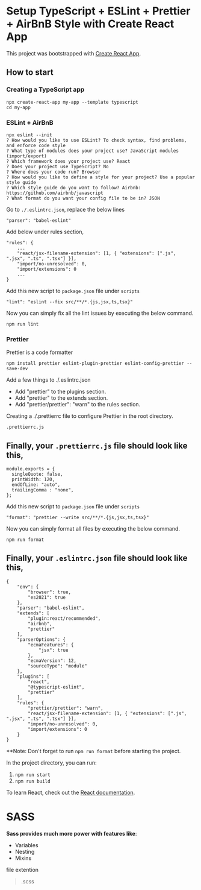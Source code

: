 
# Setup TypeScript + ESLint + Prettier + AirBnB Style with Create React App

This project was bootstrapped with [Create React App](https://github.com/facebook/create-react-app).

## How to start
### Creating a TypeScript app
```
npx create-react-app my-app --template typescript
cd my-app
```

### ESLint + AirBnB
```
npx eslint --init
? How would you like to use ESLint? To check syntax, find problems, and enforce code style
? What type of modules does your project use? JavaScript modules (import/export)
? Which framework does your project use? React
? Does your project use TypeScript? No
? Where does your code run? Browser
? How would you like to define a style for your project? Use a popular style guide
? Which style guide do you want to follow? Airbnb: https://github.com/airbnb/javascript
? What format do you want your config file to be in? JSON
```

Go to `./.eslintrc.json`, replace the below lines
```
"parser": "babel-eslint"
```
Add below under rules section,
```
"rules": {
    ...
    "react/jsx-filename-extension": [1, { "extensions": [".js", ".jsx", ".ts", ".tsx"] }],
    "import/no-unresolved": 0,
    "import/extensions": 0
    ...
}
```


Add this new script to `package.json` file under `scripts`
```
"lint": "eslint --fix src/**/*.{js,jsx,ts,tsx}"
```
Now you can simply fix all the lint issues by executing the below command.
```
npm run lint
```


### Prettier

Prettier is a code formatter
```
npm install prettier eslint-plugin-prettier eslint-config-prettier --save-dev
```
Add a few things to ./.eslintrc.json
* Add "prettier" to the plugins section.
* Add "prettier" to the extends section.
* Add "prettier/prettier": "warn" to the rules section.

Creating a ./.prettierrc file to configure Prettier in the root directory.
```
.prettierrc.js
```

## Finally, your `.prettierrc.js` file should look like this,
```
module.exports = {
  singleQuote: false,
  printWidth: 120,
  endOfLine: "auto",
  trailingComma : "none",
};
```

Add this new script to `package.json` file under `scripts`
```
"format": "prettier --write src/**/*.{js,jsx,ts,tsx}"
```
Now you can simply format all files by executing the below command.
```
npm run format
```

## Finally, your `.eslintrc.json` file should look like this,
```
{
    "env": {
        "browser": true,
        "es2021": true
    },
    "parser": "babel-eslint",
    "extends": [
        "plugin:react/recommended",
        "airbnb",
        "prettier"
    ],
    "parserOptions": {
        "ecmaFeatures": {
            "jsx": true
        },
        "ecmaVersion": 12,
        "sourceType": "module"
    },
    "plugins": [
        "react",
        "@typescript-eslint",
        "prettier"
    ],
    "rules": {
        "prettier/prettier": "warn",
        "react/jsx-filename-extension": [1, { "extensions": [".js", ".jsx", ".ts", ".tsx"] }],
        "import/no-unresolved": 0,
        "import/extensions": 0
    }
}
```


**Note: Don't forget to run `npm run format` before starting the project.

In the project directory, you can run:
1. `npm run start`
2. `npm run build`

To learn React, check out the [React documentation](https://reactjs.org/).

# SASS

**Sass provides much more power with features like**:

-   Variables
-   Nesting
-   Mixins

file extention
> .scss

